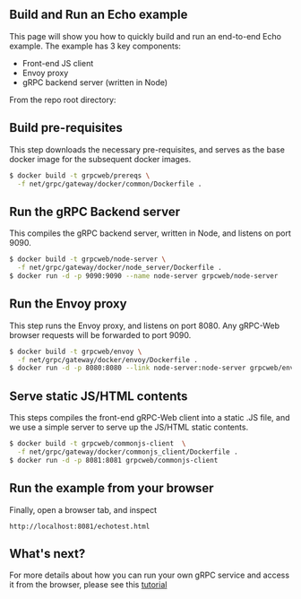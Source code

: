 ## Build and Run an Echo example

This page will show you how to quickly build and run an end-to-end Echo
example. The example has 3 key components:

 - Front-end JS client
 - Envoy proxy
 - gRPC backend server (written in Node)


From the repo root directory:

## Build pre-requisites

This step downloads the necessary pre-requisites, and serves as the base docker
image for the subsequent docker images.

```sh
$ docker build -t grpcweb/prereqs \
  -f net/grpc/gateway/docker/common/Dockerfile .
```

## Run the gRPC Backend server

This compiles the gRPC backend server, written in Node, and listens on port
9090.

```sh
$ docker build -t grpcweb/node-server \
  -f net/grpc/gateway/docker/node_server/Dockerfile .
$ docker run -d -p 9090:9090 --name node-server grpcweb/node-server
```

## Run the Envoy proxy

This step runs the Envoy proxy, and listens on port 8080. Any gRPC-Web browser
requests will be forwarded to port 9090.

```sh
$ docker build -t grpcweb/envoy \
  -f net/grpc/gateway/docker/envoy/Dockerfile .
$ docker run -d -p 8080:8080 --link node-server:node-server grpcweb/envoy
```

## Serve static JS/HTML contents

This steps compiles the front-end gRPC-Web client into a static .JS file, and
we use a simple server to serve up the JS/HTML static contents.

```sh
$ docker build -t grpcweb/commonjs-client  \
  -f net/grpc/gateway/docker/commonjs_client/Dockerfile .
$ docker run -d -p 8081:8081 grpcweb/commonjs-client
```

## Run the example from your browser

Finally, open a browser tab, and inspect

```
http://localhost:8081/echotest.html
```

## What's next?

For more details about how you can run your own gRPC service and access it
from the browser, please see this [tutorial](tutorial.md)

